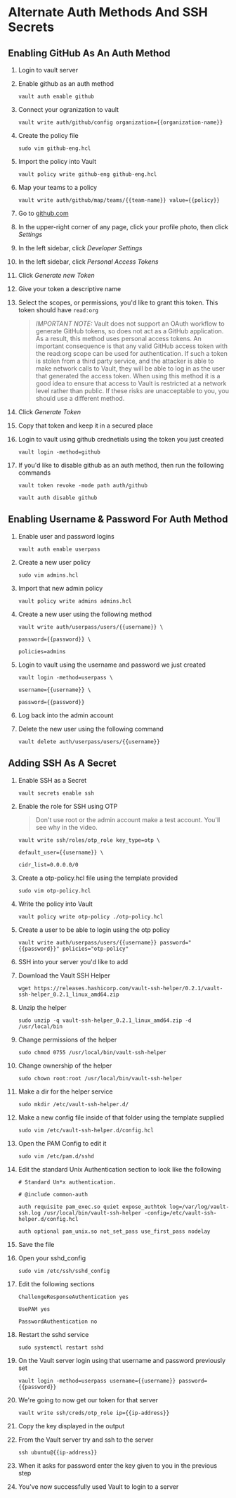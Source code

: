 # Alternate Auth Methods And SSH Secrets

## Enabling GitHub As An Auth Method

1. Login to vault server

2. Enable github as an auth method

    `vault auth enable github`

3. Connect your ogranization to vault

    `vault write auth/github/config organization={{organization-name}}`

4. Create the policy file

    `sudo vim github-eng.hcl`

5. Import the policy into Vault

    `vault policy write github-eng github-eng.hcl`

6. Map your teams to a policy

    `vault write auth/github/map/teams/{{team-name}} value={{policy}}`

7. Go to [github.com](https://github.com)

8. In the upper-right corner of any page, click your profile photo, then click *Settings*

9. In the left sidebar, click *Developer Settings*

10. In the left sidebar, click *Personal Access Tokens*

11. Click *Generate new Token*

12. Give your token a descriptive name

13. Select the scopes, or permissions, you'd like to grant this token. This token should have `read:org`

    > _*IMPORTANT NOTE:*_ Vault does not support an OAuth workflow to generate GitHub tokens, so does not act as a GitHub application. As a result, this method uses personal access tokens. An important consequence is that any valid GitHub access token with the read:org scope can be used for authentication. If such a token is stolen from a third party service, and the attacker is able to make network calls to Vault, they will be able to log in as the user that generated the access token. When using this method it is a good idea to ensure that access to Vault is restricted at a network level rather than public. If these risks are unacceptable to you, you should use a different method.
  
14. Click *Generate Token*

15. Copy that token and keep it in a secured place

16. Login to vault using github crednetials using the token you just created

    `vault login -method=github`

17. If you'd like to disable github as an auth method, then run the following commands

    `vault token revoke -mode path auth/github`

    `vault auth disable github`

## Enabling Username & Password For Auth Method

1. Enable user and password logins

    `vault auth enable userpass`

2. Create a new user policy

    `sudo vim admins.hcl`

3. Import that new admin policy

    `vault policy write admins admins.hcl`

4. Create a new user using the following method

    `vault write auth/userpass/users/{{username}} \`

    `password={{password}} \`

    `policies=admins`

5. Login to vault using the username and password we just created

    `vault login -method=userpass \`

    `username={{username}} \`

    `password={{password}}`

6. Log back into the admin account

7. Delete the new user using the following command

    `vault delete auth/userpass/users/{{username}}`

## Adding SSH As A Secret

1. Enable SSH as a Secret

    `vault secrets enable ssh`

2. Enable the role for SSH using OTP

    > Don't use root or the admin account make a test account. You'll see why in the video.

    `vault write ssh/roles/otp_role key_type=otp \`

    `default_user={{username}} \`

    `cidr_list=0.0.0.0/0`

3. Create a otp-policy.hcl file using the template provided

    `sudo vim otp-policy.hcl`

4. Write the policy into Vault

    `vault policy write otp-policy ./otp-policy.hcl`

5. Create a user to be able to login using the otp policy

    `vault write auth/userpass/users/{{username}} password="{{password}}" policies="otp-policy"`

6. SSH into your server you'd like to add

7. Download the Vault SSH Helper

    `wget https://releases.hashicorp.com/vault-ssh-helper/0.2.1/vault-ssh-helper_0.2.1_linux_amd64.zip`

8. Unzip the helper

    `sudo unzip -q vault-ssh-helper_0.2.1_linux_amd64.zip -d /usr/local/bin`

9. Change permissions of the helper

    `sudo chmod 0755 /usr/local/bin/vault-ssh-helper`

10. Change ownership of the helper

    `sudo chown root:root /usr/local/bin/vault-ssh-helper`

11. Make a dir for the helper service

    `sudo mkdir /etc/vault-ssh-helper.d/`

12. Make a new config file inside of that folder using the template supplied

    `sudo vim /etc/vault-ssh-helper.d/config.hcl`

13. Open the PAM Config to edit it

    `sudo vim /etc/pam.d/sshd`

14. Edit the standard Unix Authentication section to look like the following

    `# Standard Un*x authentication.`

    `# @include common-auth`

    `auth requisite pam_exec.so quiet expose_authtok log=/var/log/vault-ssh.log /usr/local/bin/vault-ssh-helper -config=/etc/vault-ssh-helper.d/config.hcl`

    `auth optional pam_unix.so not_set_pass use_first_pass nodelay`

15. Save the file

16. Open your sshd_config

    `sudo vim /etc/ssh/sshd_config`

17. Edit the following sections

    `ChallengeResponseAuthentication yes`

    `UsePAM yes`

    `PasswordAuthentication no`


18. Restart the sshd service

    `sudo systemctl restart sshd`

19. On the Vault server login using that username and password previously set

    `vault login -method=userpass username={{username}} password={{password}}`

20. We're going to now get our token for that server

    `vault write ssh/creds/otp_role ip={{ip-address}}`

21. Copy the key displayed in the output

22. From the Vault server try and ssh to the server

    `ssh ubuntu@{{ip-address}}`

23. When it asks for password enter the key given to you in the previous step

24. You've now successfully used Vault to login to a server
